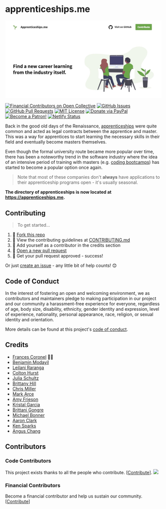 # apprenticeships.me

![Screenshot](/static/images/readme.jpg)

[![Financial Contributors on Open Collective](https://opencollective.com/francescoronel/all/badge.svg?label=financial+contributors)](https://opencollective.com/francescoronel) [![GitHub Issues](https://img.shields.io/github/issues/francescoronel/apprenticeships.me.svg)](https://github.com/francescoronel/apprenticeships.me/issues) [![GitHub Pull Requests](https://img.shields.io/github/issues-pr/francescoronel/apprenticeships.me.svg)](https://github.com/francescoronel/apprenticeships.me/pulls) [![MIT License](https://img.shields.io/github/license/francescoronel/apprenticeships.me.svg)](http://badges.mit-license.org) [![Donate via PayPal](https://img.shields.io/badge/Donate-PayPal-blue.svg)](https://www.paypal.me/fvcproductions/5) [![Become a Patron!](https://img.shields.io/badge/Patreon-Become%20a%20Patron!-orange.svg)](https://www.patreon.com/fvcproductions) [![Netlify Status](https://api.netlify.com/api/v1/badges/bd2e661d-f9ac-493a-ac07-05429f092059/deploy-status)](https://app.netlify.com/sites/apprenticeships/deploys)

Back in the good old days of the Renaissance, [apprenticeships](https://www.wikiwand.com/en/Apprenticeship) were quite common and acted as legal contracts between the apprentice and master. This was a way for apprentices to start learning the necessary skills in their field and eventually become masters themselves.

Even though the formal university route became more popular over time, there has been a noteworthy trend in the software industry where the idea of an intensive period of training with masters (e.g. [coding bootcamps](https://www.wikiwand.com/en/Coding_bootcamp)) has started to become a popular option once again.

> Note that most of these companies don't **always** have applications to their apprenticeship programs open - it's usually seasonal.

**The directory of apprenticeships is now located at <a href="https://apprenticeships.me" target="_blank" rel="noopener">https://apprenticeships.me</a>.**

## Contributing

> To get started...

1. 🍴 [Fork this repo](https://github.com/francescoronel/apprenticeships.me#fork-destination-box)
2. 🔨 View the contributing guidelines at [CONTRIBUTING.md](.github/CONTRIBUTING.md)
3. 👥 Add yourself as a contributor in the credits section
4. 🔧 [Open a new pull request](https://github.com/francescoronel/apprenticeships.me/compare)
5. 🎉 Get your pull request approved - success!

Or just [create an issue](https://github.com/francescoronel/apprenticeships.me/issues/new/choose) - any little bit of help counts! 😊

## Code of Conduct

In the interest of fostering an open and welcoming environment, we as contributors and maintainers pledge to making participation in our project and our community a harassment-free experience for everyone, regardless of age, body size, disability, ethnicity, gender identity and expression, level of experience, nationality, personal appearance, race, religion, or sexual identity and orientation.

More details can be found at this project's [code of conduct](.github/CODE_OF_CONDUCT.md).

## Credits

- [Frances Coronel](https://github.com/francescoronel) 🍫🍓
- [Benjamin Modayil](https://modayil.me)
- [Leilani Raranga](https://linkedin.com/in/leilanir)
- [Colton Hurst](https://www.coltonhurst.com)
- [Julia Schultz](https://github.com/jschultz21)
- [Brittany Hill](https://github.com/ibrittanyhill)
- [Chris Miller](https://www.linkedin.com/in/chris-miller-6470751/)
- [Mark Arce](https://github.com/markarce)
- [Amy Frieson](https://github.com/amyyf)
- [Kristal Garcia](https://github.com/kgmajor)
- [Brittani Gongre](http://github.com/bgongre)
- [Michael Bonner](http://github.com/mdb1710)
- [Aaron Clark](https://github.com/aaronclarkcodes)
- [Ken Sparks](https://github.com/KenSparks-Dev)
- [Angus Chang](https://github.com/changangus)
## Contributors

### Code Contributors

This project exists thanks to all the people who contribute. [[Contribute](CONTRIBUTING.md)].
<a href="https://github.com/francescoronel/apprenticeships.me/graphs/contributors"><img src="https://opencollective.com/francescoronel/contributors.svg?width=890&button=false" /></a>

### Financial Contributors

Become a financial contributor and help us sustain our community. [[Contribute](https://opencollective.com/francescoronel/contribute)]
